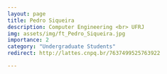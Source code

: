 ```yaml
---
layout: page
title: Pedro Siqueira
description: Computer Engineering <br> UFRJ
img: assets/img/ft_Pedro_Siqueira.jpg
importance: 2
category: "Undergraduate Students"
redirect: http://lattes.cnpq.br/7637499525763922

---
```

